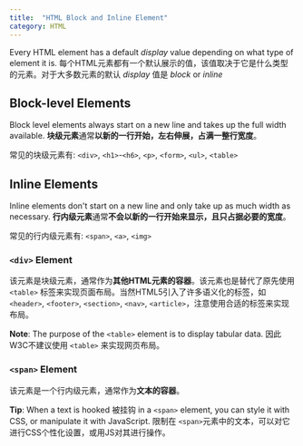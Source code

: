 ```yaml
---
title:  "HTML Block and Inline Element"
category: HTML
---
```

Every HTML element has a default _display_ value depending on what type of element it is. 每个HTML元素都有一个默认展示的值，该值取决于它是什么类型的元素。对于大多数元素的默认 _display_ 值是 _block_ or _inline_

## Block-level Elements

Block level elements always start on a new line and takes up the full width available.
**块级元素**通常**以新的一行开始，左右伸展，占满一整行宽度**。

常见的块级元素有: `<div>`, `<h1>`-`<h6>`, `<p>`, `<form>`, `<ul>`, `<table>`

<!--more-->

## Inline Elements

Inline elements don't start on a new line and only take up as much width as necessary.
**行内级元素**通常**不会以新的一行开始来显示，且只占据必要的宽度**。

常见的行内级元素有: `<span>`, `<a>`, `<img>`

### `<div>` Element

该元素是块级元素，通常作为**其他HTML元素的容器**。该元素也是替代了原先使用 `<table>` 标签来实现页面布局。当然HTML5引入了许多语义化的标签，如 `<header>`, `<footer>`, `<section>`, `<nav>`, `<article>`，注意使用合适的标签来实现布局。

**Note**: The purpose of the `<table>` element is to display tabular data. 因此W3C不建议使用 `<table>` 来实现网页布局。

### `<span>` Element

该元素是一个行内级元素，通常作为**文本的容器**。

**Tip**: When a text is hooked 被挂钩 in a `<span>` element, you can style it with CSS, or manipulate it with JavaScript. 限制在 `<span>`元素中的文本，可以对它进行CSS个性化设置，或用JS对其进行操作。
